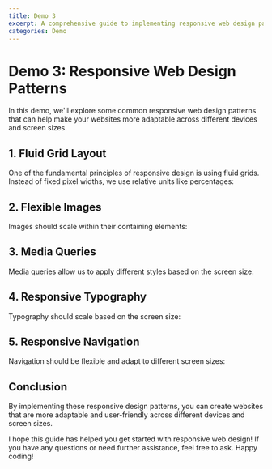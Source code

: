 ```yaml
---
title: Demo 3
excerpt: A comprehensive guide to implementing responsive web design patterns
categories: Demo
---
```


# Demo 3: Responsive Web Design Patterns

In this demo, we'll explore some common responsive web design patterns that can help make your websites more adaptable across different devices and screen sizes.

## 1. Fluid Grid Layout

One of the fundamental principles of responsive design is using fluid grids. Instead of fixed pixel widths, we use relative units like percentages:

## 2. Flexible Images

Images should scale within their containing elements:

## 3. Media Queries

Media queries allow us to apply different styles based on the screen size:

## 4. Responsive Typography

Typography should scale based on the screen size:

## 5. Responsive Navigation

Navigation should be flexible and adapt to different screen sizes:

## Conclusion

By implementing these responsive design patterns, you can create websites that are more adaptable and user-friendly across different devices and screen sizes.

I hope this guide has helped you get started with responsive web design! If you have any questions or need further assistance, feel free to ask. Happy coding!
